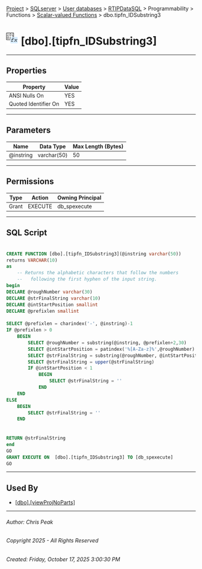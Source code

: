 #### 

[Project](../../../../../../index.md) > [SQLserver](../../../../../index.md) > [User databases](../../../../index.md) > [RTIPDataSQL](../../../index.md) > Programmability > Functions > [Scalar-valued Functions](Scalar-valued_Functions.md) > dbo.tipfn_IDSubstring3

# ![Scalar-valued Functions](../../../../../../Images/Function_Scalar32.png) [dbo].[tipfn_IDSubstring3]

---

## <a name="#properties"></a>Properties

| Property | Value |
|---|---|
| ANSI Nulls On | YES |
| Quoted Identifier On | YES |


---

## <a name="#parameters"></a>Parameters

| Name | Data Type | Max Length (Bytes) |
|---|---|---|
| @instring | varchar(50) | 50 |


---

## <a name="#permissions"></a>Permissions

| Type | Action | Owning Principal |
|---|---|---|
| Grant | EXECUTE | db_spexecute |


---

## <a name="#sqlscript"></a>SQL Script

```sql

CREATE FUNCTION [dbo].[tipfn_IDSubstring3](@instring varchar(50))
returns VARCHAR(10)
as 
	-- Returns the alphabetic characters that follow the numbers 
	--   following the first hyphen of the input string.
begin
DECLARE @roughNumber varchar(30)
DECLARE @strFinalString varchar(10)
DECLARE @intStartPosition smallint
DECLARE @prefixlen smallint
	
SELECT @prefixlen = charindex('-', @instring)-1
IF @prefixlen > 0 
	BEGIN	
		SELECT @roughNumber = substring(@instring, @prefixlen+2,30)
		SELECT @intStartPosition = patindex('%[A-Za-z]%',@roughNumber)
		SELECT @strFinalString = substring(@roughNumber, @intStartPosition,10)
		SELECT @strFinalString = upper(@strFinalString)
		IF @intStartPosition < 1 
			BEGIN
				SELECT @strFinalString = ''
			END
	END
ELSE
	BEGIN
		SELECT @strFinalString = ''
	END


RETURN @strFinalString
end 
GO
GRANT EXECUTE ON  [dbo].[tipfn_IDSubstring3] TO [db_spexecute]
GO

```


---

## <a name="#usedby"></a>Used By

* [[dbo].[viewProjNoParts]](../../../Views/dbo_viewProjNoParts.md)


---

###### Author:  Chris Peak

###### Copyright 2025 - All Rights Reserved

###### Created: Friday, October 17, 2025 3:00:30 PM

